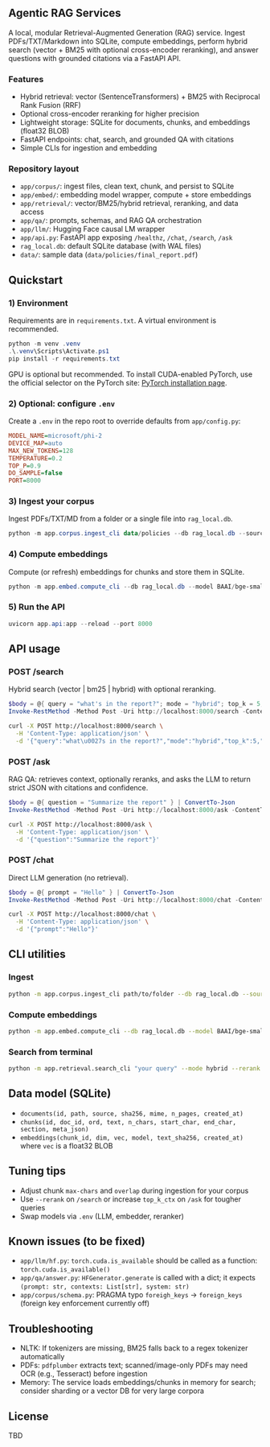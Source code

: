 ## Agentic RAG Services

A local, modular Retrieval-Augmented Generation (RAG) service. Ingest PDFs/TXT/Markdown into SQLite, compute embeddings, perform hybrid search (vector + BM25 with optional cross-encoder reranking), and answer questions with grounded citations via a FastAPI API.

### Features
- Hybrid retrieval: vector (SentenceTransformers) + BM25 with Reciprocal Rank Fusion (RRF)
- Optional cross-encoder reranking for higher precision
- Lightweight storage: SQLite for documents, chunks, and embeddings (float32 BLOB)
- FastAPI endpoints: chat, search, and grounded QA with citations
- Simple CLIs for ingestion and embedding

### Repository layout
- `app/corpus/`: ingest files, clean text, chunk, and persist to SQLite
- `app/embed/`: embedding model wrapper, compute + store embeddings
- `app/retrieval/`: vector/BM25/hybrid retrieval, reranking, and data access
- `app/qa/`: prompts, schemas, and RAG QA orchestration
- `app/llm/`: Hugging Face causal LM wrapper
- `app/api.py`: FastAPI app exposing `/healthz`, `/chat`, `/search`, `/ask`
- `rag_local.db`: default SQLite database (with WAL files)
- `data/`: sample data (`data/policies/final_report.pdf`)

## Quickstart

### 1) Environment
Requirements are in `requirements.txt`. A virtual environment is recommended.

```powershell
python -m venv .venv
.\.venv\Scripts\Activate.ps1
pip install -r requirements.txt
```

GPU is optional but recommended. To install CUDA-enabled PyTorch, use the official selector on the PyTorch site: [PyTorch installation page](https://pytorch.org/get-started/locally/).

### 2) Optional: configure `.env`
Create a `.env` in the repo root to override defaults from `app/config.py`:

```ini
MODEL_NAME=microsoft/phi-2
DEVICE_MAP=auto
MAX_NEW_TOKENS=128
TEMPERATURE=0.2
TOP_P=0.9
DO_SAMPLE=false
PORT=8000
```

### 3) Ingest your corpus
Ingest PDFs/TXT/MD from a folder or a single file into `rag_local.db`.

```powershell
python -m app.corpus.ingest_cli data/policies --db rag_local.db --source policies --max-chars 1200 --overlap 150
```

### 4) Compute embeddings
Compute (or refresh) embeddings for chunks and store them in SQLite.

```powershell
python -m app.embed.compute_cli --db rag_local.db --model BAAI/bge-small-en-v1.5 --batch-size 64
```

### 5) Run the API

```powershell
uvicorn app.api:app --reload --port 8000
```

## API usage

### POST /search
Hybrid search (vector | bm25 | hybrid) with optional reranking.

```powershell
$body = @{ query = "what's in the report?"; mode = "hybrid"; top_k = 5; rerank = $true } | ConvertTo-Json
Invoke-RestMethod -Method Post -Uri http://localhost:8000/search -ContentType 'application/json' -Body $body
```

```bash
curl -X POST http://localhost:8000/search \
  -H 'Content-Type: application/json' \
  -d '{"query":"what\u0027s in the report?","mode":"hybrid","top_k":5,"rerank":true}'
```

### POST /ask
RAG QA: retrieves context, optionally reranks, and asks the LLM to return strict JSON with citations and confidence.

```powershell
$body = @{ question = "Summarize the report" } | ConvertTo-Json
Invoke-RestMethod -Method Post -Uri http://localhost:8000/ask -ContentType 'application/json' -Body $body
```

```bash
curl -X POST http://localhost:8000/ask \
  -H 'Content-Type: application/json' \
  -d '{"question":"Summarize the report"}'
```

### POST /chat
Direct LLM generation (no retrieval).

```powershell
$body = @{ prompt = "Hello" } | ConvertTo-Json
Invoke-RestMethod -Method Post -Uri http://localhost:8000/chat -ContentType 'application/json' -Body $body
```

```bash
curl -X POST http://localhost:8000/chat \
  -H 'Content-Type: application/json' \
  -d '{"prompt":"Hello"}'
```

## CLI utilities

### Ingest
```bash
python -m app.corpus.ingest_cli path/to/folder --db rag_local.db --source my_corpus
```

### Compute embeddings
```bash
python -m app.embed.compute_cli --db rag_local.db --model BAAI/bge-small-en-v1.5
```

### Search from terminal
```bash
python -m app.retrieval.search_cli "your query" --mode hybrid --rerank --rerank-k 20
```

## Data model (SQLite)
- `documents(id, path, source, sha256, mime, n_pages, created_at)`
- `chunks(id, doc_id, ord, text, n_chars, start_char, end_char, section, meta_json)`
- `embeddings(chunk_id, dim, vec, model, text_sha256, created_at)` where `vec` is a float32 BLOB

## Tuning tips
- Adjust chunk `max-chars` and `overlap` during ingestion for your corpus
- Use `--rerank` on `/search` or increase `top_k_ctx` on `/ask` for tougher queries
- Swap models via `.env` (LLM, embedder, reranker)

## Known issues (to be fixed)
- `app/llm/hf.py`: `torch.cuda.is_available` should be called as a function: `torch.cuda.is_available()`
- `app/qa/answer.py`: `HFGenerator.generate` is called with a dict; it expects `(prompt: str, contexts: List[str], system: str)`
- `app/corpus/schema.py`: PRAGMA typo `foreigh_keys` → `foreign_keys` (foreign key enforcement currently off)

## Troubleshooting
- NLTK: If tokenizers are missing, BM25 falls back to a regex tokenizer automatically
- PDFs: `pdfplumber` extracts text; scanned/image-only PDFs may need OCR (e.g., Tesseract) before ingestion
- Memory: The service loads embeddings/chunks in memory for search; consider sharding or a vector DB for very large corpora

## License
TBD


